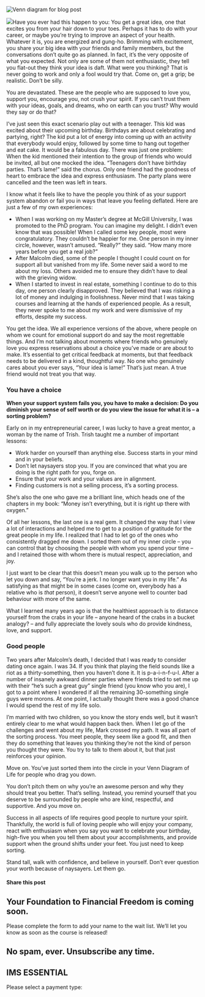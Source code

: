 ![Venn diagram for blog post](https://yourfinanciallaunchpad.com/wp-content/uploads/elementor/thumbs/Venn-diagram-for-blog-post-qdc6cqrbkvkqbvm1juw1iusf84sbync09asazw9q4o.jpg "Venn diagram for blog post")

![](http://yflmainprod.wpengine.com/wp-content/uploads/2017/11/Venn-diagram-for-blog-post-300x208.jpg)Have you ever had this happen to you: You get a great idea, one that excites you from your hair down to your toes. Perhaps it has to do with your career, or maybe you’re trying to improve an aspect of your health. Whatever it is, you are energized and gung-ho. Brimming with excitement, you share your big idea with your friends and family members, but the conversations don’t quite go as planned. In fact, it’s the very opposite of what you expected. Not only are some of them not enthusiastic, they tell you flat-out they think your idea is daft. What were you thinking? That is never going to work and only a fool would try that. Come on, get a grip; be realistic. Don’t be silly.

You are devastated. These are the people who are supposed to love you, support you, encourage you, not crush your spirit. If you can’t trust them with your ideas, goals, and dreams, who on earth can you trust? Why would they say or do that?

I’ve just seen this exact scenario play out with a teenager. This kid was excited about their upcoming birthday. Birthdays are about celebrating and partying, right? The kid put a lot of energy into coming up with an activity that everybody would enjoy, followed by some time to hang out together and eat cake. It would be a fabulous day. There was just one problem: When the kid mentioned their intention to the group of friends who would be invited, all but one mocked the idea. “Teenagers don’t have birthday parties. That’s lame!” said the chorus. Only one friend had the goodness of heart to embrace the idea and express enthusiasm. The party plans were cancelled and the teen was left in tears.

I know what it feels like to have the people you think of as your support system abandon or fail you in ways that leave you feeling deflated. Here are just a few of my own experiences:

- When I was working on my Master’s degree at McGill University, I was promoted to the PhD program. You can imagine my delight. I didn’t even know that was possible! When I called some key people, most were congratulatory. They couldn’t be happier for me. One person in my inner circle, however, wasn’t amused. “Really?” they said. “How many more years before you get a real job?”
- After Malcolm died, some of the people I thought I could count on for support all but vanished from my life. Some never said a word to me about my loss. Others avoided me to ensure they didn’t have to deal with the grieving widow.
- When I started to invest in real estate, something I continue to do to this day, one person clearly disapproved. They believed that I was risking a lot of money and indulging in foolishness. Never mind that I was taking courses and learning at the hands of experienced people. As a result, they never spoke to me about my work and were dismissive of my efforts, despite my success.

You get the idea. We all experience versions of the above, where people on whom we count for emotional support do and say the most regrettable things. And I’m not talking about moments where friends who genuinely love you express reservations about a choice you’ve made or are about to make. It’s essential to get critical feedback at moments, but that feedback needs to be delivered in a kind, thoughtful way. No one who genuinely cares about you ever says, “Your idea is lame!” That’s just mean. A true friend would not treat you that way.

### You have a choice

**When your support system fails you, you have to make a decision: Do you diminish your sense of self worth or do you view the issue for what it is – a sorting problem?**

Early on in my entrepreneurial career, I was lucky to have a great mentor, a woman by the name of Trish. Trish taught me a number of important lessons:

- Work harder on yourself than anything else. Success starts in your mind and in your beliefs.
- Don’t let naysayers stop you. If you are convinced that what you are doing is the right path for you, forge on.
- Ensure that your work and your values are in alignment.
- Finding customers is not a selling process, it’s a sorting process.

She’s also the one who gave me a brilliant line, which heads one of the chapters in my book: “Money isn’t everything, but it is right up there with oxygen.”

Of all her lessons, the last one is a real gem. It changed the way that I view a lot of interactions and helped me to get to a position of gratitude for the great people in my life. I realized that I had to let go of the ones who consistently dragged me down. I sorted them out of my inner circle – you can control that by choosing the people with whom you spend your time – and I retained those with whom there is mutual respect, appreciation, and joy.

I just want to be clear that this doesn’t mean you walk up to the person who let you down and say, “You’re a jerk. I no longer want you in my life.” As satisfying as that might be in some cases (come on, everybody has a relative who is *that* person), it doesn’t serve anyone well to counter bad behaviour with more of the same.

What I learned many years ago is that the healthiest approach is to distance yourself from the crabs in your life – anyone heard of the crabs in a bucket analogy? – and fully appreciate the lovely souls who do provide kindness, love, and support.

### Good people

Two years after Malcolm’s death, I decided that I was ready to consider dating once again. I was 34. If you think that playing the field sounds like a riot as a thirty-something, then you haven’t done it. It is p-a-i-n-f-u-l. After a number of insanely awkward dinner parties where friends tried to set me up with their “he’s such a great guy” single friend (you know who you are), I got to a point where I wondered if all the remaining 30-something single guys were morons. At one point, I actually thought there was a good chance I would spend the rest of my life solo.

I’m married with two children, so you know the story ends well, but it wasn’t entirely clear to me what would happen back then. When I let go of the challenges and went about my life, Mark crossed my path. It was all part of the sorting process. You meet people, they seem like a good fit, and then they do something that leaves you thinking they’re not the kind of person you thought they were. You try to talk to them about it, but that just reinforces your opinion.

Move on. You’ve just sorted them into the circle in your Venn Diagram of Life for people who drag you down.

You don’t pitch them on why you’re an awesome person and why they should treat you better. That’s selling. Instead, you remind yourself that you deserve to be surrounded by people who are kind, respectful, and supportive. And you move on.

Success in all aspects of life requires good people to nurture your spirit. Thankfully, the world is full of loving people who will enjoy your company, react with enthusiasm when you say you want to celebrate your birthday, high-five you when you tell them about your accomplishments, and provide support when the ground shifts under your feet. You just need to keep sorting.

Stand tall, walk with confidence, and believe in yourself. Don’t ever question your worth because of naysayers. Let them go.

#### Share this post

## Your Foundation to Financial Freedom is coming soon.

Please complete the form to add your name to the wait list. We’ll let you know as soon as the course is released!

## No spam, ever. Unsubscribe any time.

## IMS ESSENTIAL

Please select a payment type: